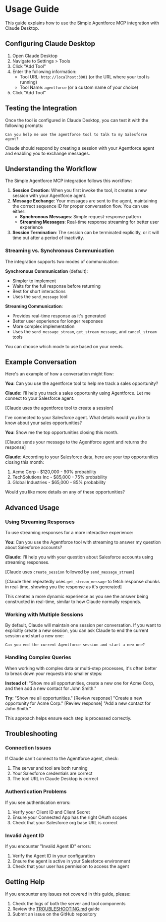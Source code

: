 # Usage Guide

This guide explains how to use the Simple Agentforce MCP integration with Claude Desktop.

## Configuring Claude Desktop

1. Open Claude Desktop
2. Navigate to Settings > Tools
3. Click "Add Tool"
4. Enter the following information:
   - Tool URL: `http://localhost:3001` (or the URL where your tool is running)
   - Tool Name: `agentforce` (or a custom name of your choice)
5. Click "Add Tool"

## Testing the Integration

Once the tool is configured in Claude Desktop, you can test it with the following prompts:

```
Can you help me use the agentforce tool to talk to my Salesforce agent?
```

Claude should respond by creating a session with your Agentforce agent and enabling you to exchange messages.

## Understanding the Workflow

The Simple Agentforce MCP integration follows this workflow:

1. **Session Creation**: When you first invoke the tool, it creates a new session with your Agentforce agent.
2. **Message Exchange**: Your messages are sent to the agent, maintaining the correct sequence ID for proper conversation flow. You can use either:
   - **Synchronous Messages**: Simple request-response pattern
   - **Streaming Messages**: Real-time response streaming for better user experience
3. **Session Termination**: The session can be terminated explicitly, or it will time out after a period of inactivity.

### Streaming vs. Synchronous Communication

The integration supports two modes of communication:

**Synchronous Communication** (default):
- Simpler to implement
- Waits for the full response before returning
- Best for short interactions
- Uses the `send_message` tool

**Streaming Communication**:
- Provides real-time response as it's generated
- Better user experience for longer responses
- More complex implementation
- Uses the `send_message_stream`, `get_stream_message`, and `cancel_stream` tools

You can choose which mode to use based on your needs.

## Example Conversation

Here's an example of how a conversation might flow:

**You**: Can you use the agentforce tool to help me track a sales opportunity?

**Claude**: I'll help you track a sales opportunity using Agentforce. Let me connect to your Salesforce agent.

[Claude uses the agentforce tool to create a session]

I've connected to your Salesforce agent. What details would you like to know about your sales opportunities?

**You**: Show me the top opportunities closing this month.

[Claude sends your message to the Agentforce agent and returns the response]

**Claude**: According to your Salesforce data, here are your top opportunities closing this month:

1. Acme Corp - $120,000 - 90% probability
2. TechSolutions Inc - $85,000 - 75% probability
3. Global Industries - $65,000 - 85% probability

Would you like more details on any of these opportunities?

## Advanced Usage

### Using Streaming Responses

To use streaming responses for a more interactive experience:

**You**: Can you use the Agentforce tool with streaming to answer my question about Salesforce accounts?

**Claude**: I'll help you with your question about Salesforce accounts using streaming responses.

[Claude uses `create_session` followed by `send_message_stream`]

[Claude then repeatedly uses `get_stream_message` to fetch response chunks in real-time, showing you the response as it's generated]

This creates a more dynamic experience as you see the answer being constructed in real-time, similar to how Claude normally responds.

### Working with Multiple Sessions

By default, Claude will maintain one session per conversation. If you want to explicitly create a new session, you can ask Claude to end the current session and start a new one:

```
Can you end the current Agentforce session and start a new one?
```

### Handling Complex Queries

When working with complex data or multi-step processes, it's often better to break down your requests into smaller steps:

**Instead of**:
"Show me all opportunities, create a new one for Acme Corp, and then add a new contact for John Smith."

**Try**:
"Show me all opportunities."
[Review response]
"Create a new opportunity for Acme Corp."
[Review response]
"Add a new contact for John Smith."

This approach helps ensure each step is processed correctly.

## Troubleshooting

### Connection Issues

If Claude can't connect to the Agentforce agent, check:

1. The server and tool are both running
2. Your Salesforce credentials are correct
3. The tool URL in Claude Desktop is correct

### Authentication Problems

If you see authentication errors:

1. Verify your Client ID and Client Secret
2. Ensure your Connected App has the right OAuth scopes
3. Check that your Salesforce org base URL is correct

### Invalid Agent ID

If you encounter "Invalid Agent ID" errors:

1. Verify the Agent ID in your configuration
2. Ensure the agent is active in your Salesforce environment
3. Check that your user has permission to access the agent

## Getting Help

If you encounter any issues not covered in this guide, please:

1. Check the logs of both the server and tool components
2. Review the [TROUBLESHOOTING.md](./TROUBLESHOOTING.md) guide
3. Submit an issue on the GitHub repository